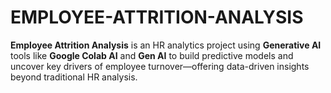 # EMPLOYEE-ATTRITION-ANALYSIS
**Employee Attrition Analysis** is an HR analytics project using **Generative AI** tools like **Google Colab AI** and **Gen AI** to build predictive models and uncover key drivers of employee turnover—offering data-driven insights beyond traditional HR analysis. 
